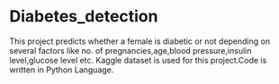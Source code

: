 # Diabetes_detection
This project predicts whether a female is diabetic or not depending on several factors like no. of pregnancies,age,blood pressure,insulin level,glucose level etc. Kaggle dataset is used for this project.Code is written in Python Language.
